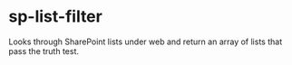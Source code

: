 # sp-list-filter
Looks through SharePoint lists under web and return an array of lists that pass the truth test.
